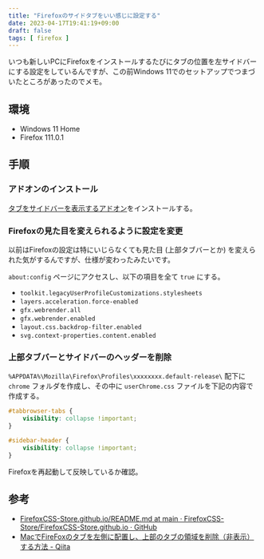 ```yaml
---
title: "Firefoxのサイドタブをいい感じに設定する"
date: 2023-04-17T19:41:19+09:00
draft: false
tags: [ firefox ]
---
```


いつも新しいPCにFirefoxをインストールするたびにタブの位置を左サイドバーにする設定をしているんですが、この前Windows 11でのセットアップでつまづいたところがあったのでメモ。

## 環境

- Windows 11 Home
- Firefox 111.0.1

## 手順

### アドオンのインストール

[タブをサイドバーを表示するアドオン](https://addons.mozilla.org/ja/firefox/addon/tree-style-tab/)をインストールする。

### Firefoxの見た目を変えられるように設定を変更

以前はFirefoxの設定は特にいじらなくても見た目 (上部タブバーとか) を変えられた気がするんですが、仕様が変わったみたいです。

`about:config` ページにアクセスし、以下の項目を全て `true` にする。

- `toolkit.legacyUserProfileCustomizations.stylesheets`
- `layers.acceleration.force-enabled`
- `gfx.webrender.all`
- `gfx.webrender.enabled`
- `layout.css.backdrop-filter.enabled`
- `svg.context-properties.content.enabled`

### 上部タブバーとサイドバーのヘッダーを削除

`%APPDATA%\Mozilla\Firefox\Profiles\xxxxxxxx.default-release\` 配下に `chrome` フォルダを作成し、その中に `userChrome.css` ファイルを下記の内容で作成する。

```css
#tabbrowser-tabs {
    visibility: collapse !important;
}

#sidebar-header {
    visibility: collapse !important;
}
```

Firefoxを再起動して反映しているか確認。

## 参考

- [FirefoxCSS-Store.github.io/README.md at main · FirefoxCSS-Store/FirefoxCSS-Store.github.io · GitHub](https://github.com/FirefoxCSS-Store/FirefoxCSS-Store.github.io/blob/main/README.md#generic-installation)
- [MacでFireFoxのタブを左側に配置し、上部のタブの領域を削除（非表示）する方法 - Qiita](https://qiita.com/chatrate/items/50d9338453f7d2a19ace)

